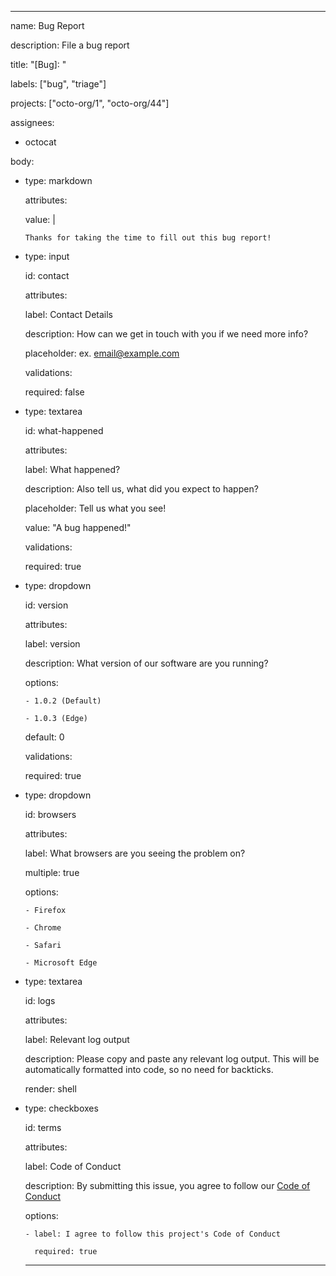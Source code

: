 ---
name: Bug Report

description: File a bug report

title: "[Bug]: "

labels: ["bug", "triage"]

projects: ["octo-org/1", "octo-org/44"] 

assignees:

  - octocat 

body:

  - type: markdown

    attributes:

      value: | 

        Thanks for taking the time to fill out this bug report!

  - type: input

    id: contact 

    attributes:

      label: Contact Details

      description: How can we get in touch with you if we need more info? 

      placeholder: ex. email@example.com

    validations:

      required: false

  - type: textarea

    id: what-happened 

    attributes:

      label: What happened?

      description: Also tell us, what did you expect to happen? 

      placeholder: Tell us what you see! 

      value: "A bug happened!"

    validations:

      required: true

  - type: dropdown 

    id: version

    attributes:

      label: version

      description: What version of our software are you running? 

      options:

        - 1.0.2 (Default)

        - 1.0.3 (Edge)

      default: 0

    validations:

      required: true

  - type: dropdown 

    id: browsers

    attributes:

      label: What browsers are you seeing the problem on? 

      multiple: true 

      options:

        - Firefox

        - Chrome

        - Safari

        - Microsoft Edge

  - type: textarea

    id: logs

    attributes:

      label: Relevant log output

      description: Please copy and paste any relevant log output. This will be automatically formatted into code, so no need for backticks.

      render: shell

  - type: checkboxes

    id: terms

    attributes:

      label: Code of Conduct

      description: By submitting this issue, you agree to follow our [Code of Conduct](https://example.com)

      options:

        - label: I agree to follow this project's Code of Conduct 

          required: true
    ---
